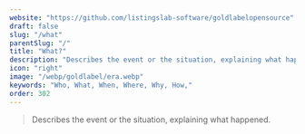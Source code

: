 ```yaml
---
website: "https://github.com/listingslab-software/goldlabelopensource"
draft: false
slug: "/what"
parentSlug: "/"
title: "What?"
description: "Describes the event or the situation, explaining what happened."
icon: "right"
image: "/webp/goldlabel/era.webp"
keywords: "Who, What, When, Where, Why, How,"
order: 302
---
```


> Describes the event or the situation, explaining what happened.
